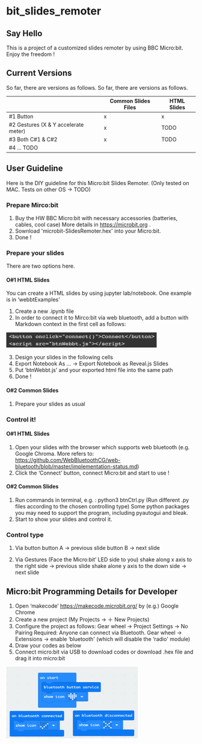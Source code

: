 # bit_slides_remoter
## Say Hello
This is a project of a customized slides remoter by using BBC Micro:bit. Enjoy the freedom !
## Current Versions
So far, there are versions as follows.
So far, there are versions as follows.

|   | Common Slides Files | HTML Slides |
| - | ------------------- | ----------- |
|#1 Button| x | x |
|#2 Gestures (X & Y accelerate meter)| x | TODO|
|#3 Both C#1 & C#2| x | TODO |
|#4 ... TODO|  |  |

## User Guideline 
Here is the DIY guideline for this Micro:bit Slides Remoter.
(Only tested on MAC. 
Tests on other OS -> TODO)

### Prepare Mirco:bit
1) Buy the HW
BBC Micro:bit with necessary accessories (batteries, cables, cool case)
More details in https://microbit.org .
2) Sownload 'microbit-SlidesRemoter.hex' into your Micro:bit.
3) Done !

### Prepare your slides
There are two options here.
#### O#1 HTML Slides
You can create a HTML slides by using jupyter lab/notebook. One example is in ‘webbtExamples'
1) Create a new .ipynb file
2) In order to connect it to Mirco:bit via web bluetooth, add a button with Markdown context in the first cell  as follows:

<img src="/fig/cell_code.png" width="400" height="40" alt="cell code"/>

3) Design your slides in the following cells
4) Export Notebook As … -> Export Notebook as Reveal.js Slides
5) Put ‘btnWebbt.js’ and your exported html file into the same path
6) Done !
#### O#2 Common Slides
1) Prepare your slides as usual

### Control it!
#### O#1 HTML Slides
1) Open your slides with the browser which supports web bluetooth (e.g. Google Chroma. More refers to: https://github.com/WebBluetoothCG/web-bluetooth/blob/master/implementation-status.md)
2) Click the ‘Connect’ button, connect Micro:bit and start to use !

#### O#2 Common Slides
1) Run commands in terminal, e.g. :
python3 btnCtrl.py
(Run different .py files according to the chosen controlling type)
Some python packages you may need to support the program, including pyautogui and bleak.
2) Start to show your slides and control it.

### Control type
1) Via button
button A -> previous slide
button B -> next slide

2) Via Gestures
(Face the Micro:bit’ LED side to you)
shake along x axis to the right side -> previous slide
shake alone y axis to the down side -> next slide

## Micro:bit Programming Details for Developer
1) Open ‘makecode’ https://makecode.microbit.org/ by (e.g.) Google Chrome
2) Create a new project (My Projects -> ＋ New Projects)
3) Configure the project as follows:
Gear wheel -> Project Settings -> No Pairing Required: Anyone can connect via Bluetooth.
Gear wheel -> Extensions -> enable ‘bluetooth' (which will disable the ‘radio' module)
4) Draw your codes as below
5) Connect micro:bit via USB to download codes or download .hex file and drag it into micro:bit

<img src="/fig/bit_code.png" width="350" height="190" alt="cell code"/>


